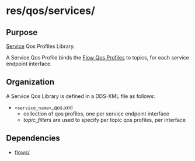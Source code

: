 # res/qos/services/

## Purpose

[Service](../../../doc/doma/Service.md) Qos Profiles Library.

A Service Qos Profile binds the [Flow Qos Profiles](../flows/README.md) 
to topics, for each service endpoint interface.


## Organization

A Service Qos Library is defined in a DDS-XML file as follows:

- `<service_name>`_qos.xml
  - collection of qos profiles, one per service endpoint interface
  - *topic_filters* are used to specify per topic qos profiles, per interface


## Dependencies

- [flows/](../flows/README.md)

